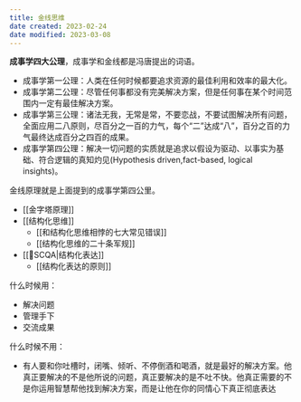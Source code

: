 ```yaml
---
title: 金线思维
date created: 2023-02-24
date modified: 2023-03-08
---
```


**成事学四大公理**，成事学和金线都是冯唐提出的词语。

- 成事学第一公理：人类在任何时候都要追求资源的最佳利用和效率的最大化。
- 成事学第二公理：尽管任何事都没有完美解决方案，但是任何事在某个时间范围内一定有最佳解决方案。
- 成事学第三公理：诸法无我，无常是常，不要恋战，不要试图解决所有问题，全面应用二八原则，尽百分之一百的力气，每个“二”达成“八”，百分之百的力气最终达成百分之四百的成果。
- 成事学第四公理：解决一切问题的实质就是追求以假设为驱动、以事实为基础、符合逻辑的真知灼见(Hypothesis driven,fact-based, logical insights)。

金线原理就是上面提到的成事学第四公里。

- [[金字塔原理]]
- [[结构化思维]]
	- [[和结构化思维相悖的七大常见错误]]
	- [[结构化思维的二十条军规]]
- [[🔡SCQA|结构化表达]]
	- [[结构化表达的原则]]

什么时候用：

- 解决问题
- 管理手下
- 交流成果

什么时候不用：

- 有人要和你吐槽时，闭嘴、倾听、不停倒酒和喝酒，就是最好的解决方案。他真正要解决的不是他所说的问题，真正要解决的是不吐不快。他真正需要的不是你运用智慧帮他找到解决方案，而是让他在你的同情心下真正彻底表达
